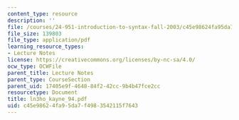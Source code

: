 ```yaml
---
content_type: resource
description: ''
file: /courses/24-951-introduction-to-syntax-fall-2003/c45e98624fa95da7f4983542115f7643_ln3ho_kayne_94.pdf
file_size: 139803
file_type: application/pdf
learning_resource_types:
- Lecture Notes
license: https://creativecommons.org/licenses/by-nc-sa/4.0/
ocw_type: OCWFile
parent_title: Lecture Notes
parent_type: CourseSection
parent_uid: 17405e9f-4648-84f2-42cc-9b4b47fce2cc
resourcetype: Document
title: ln3ho_kayne_94.pdf
uid: c45e9862-4fa9-5da7-f498-3542115f7643
---
```

